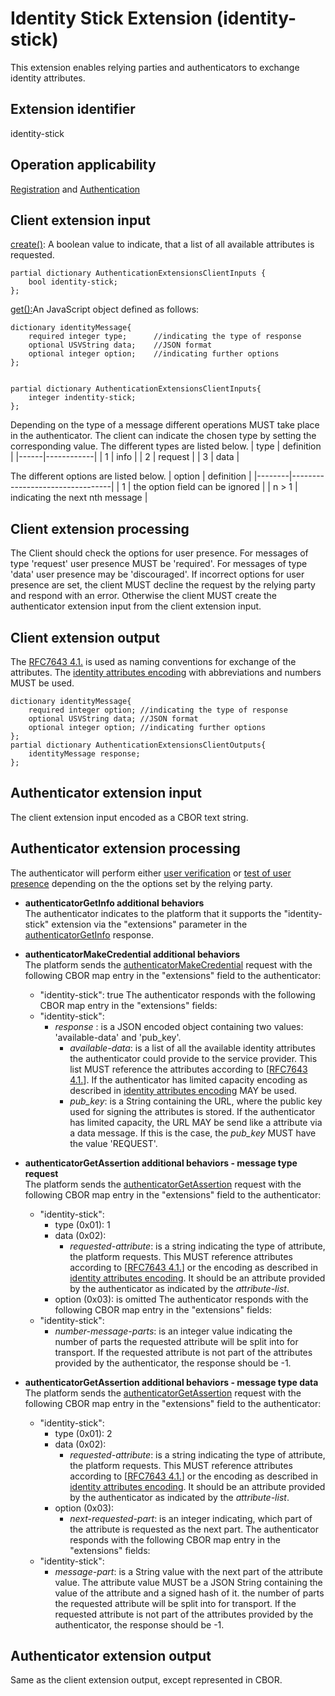 # Identity Stick Extension (identity-stick)
This extension enables relying parties and authenticators to exchange identity attributes.

## Extension identifier
identity-stick

## Operation applicability
[Registration](https://www.w3.org/TR/webauthn/#registration-extension) and [Authentication](https://www.w3.org/TR/webauthn/#authentication-extension)

## Client extension input
[create()](https://w3c.github.io/webappsec-credential-management/#dom-credentialscontainer-create): A boolean value to indicate, that a list of all available attributes is requested.
```
partial dictionary AuthenticationExtensionsClientInputs {
 	bool identity-stick;
};
```



[get():](https://w3c.github.io/webappsec-credential-management/#dom-credentialscontainer-get)An JavaScript object defined as follows:
```
dictionary identityMessage{
	required integer type; 		//indicating the type of response
    optional USVString data; 	//JSON format
	optional integer option;	//indicating further options
};


partial dictionary AuthenticationExtensionsClientInputs{
	integer indentity-stick;
};
```
Depending on the type of a message different operations MUST take place in the authenticator. The client can indicate the chosen type by setting the corresponding value. The different types are listed below.
| type | definition |
|------|------------|
| 1    | info       |
| 2    | request    |
| 3    | data       |

The different options are listed below.
| option | definition                      |
|--------|---------------------------------|
| 1      | the option field can be ignored |
| n > 1  | indicating the next nth message |

## Client extension processing
The Client should check the options for user presence. For messages of type 'request' user presence MUST be 'required'. For messages of type 'data' user presence may be 'discouraged'. If incorrect options for user presence are set, the client MUST decline the request by the relying party and respond with an error. Otherwise the client MUST create the authenticator extension input from the client extension input.

## Client extension output
The  [RFC7643 4.1.](https://tools.ietf.org/html/rfc7643#section-4.1.1) is used as naming conventions for exchange of the attributes. The [identity attributes encoding](identity_attributes_encoding.md) with abbreviations and numbers MUST be used.
```
dictionary identityMessage{
	required integer option; //indicating the type of response
	optional USVString data; //JSON format
	optional integer option; //indicating further options
};
partial dictionary AuthenticationExtensionsClientOutputs{
	identityMessage response;
};
```
## Authenticator extension input
The client extension input encoded as a CBOR text string.

## Authenticator extension processing
The authenticator will perform either [user verification](https://www.w3.org/TR/webauthn/#user-verification) or [test of user presence](https://www.w3.org/TR/webauthn/#test-of-user-presence) depending on the the options set by the relying party.

- **authenticatorGetInfo additional behaviors**  
The authenticator indicates to the platform that it supports the "identity-stick" extension via the "extensions" parameter in the [authenticatorGetInfo](https://fidoalliance.org/specs/fido-v2.0-id-20180227/fido-client-to-authenticator-protocol-v2.0-id-20180227.html#authenticatorGetInfo) response.

- **authenticatorMakeCredential additional behaviors**  
The platform sends the [authenticatorMakeCredential](https://fidoalliance.org/specs/fido-v2.0-id-20180227/fido-client-to-authenticator-protocol-v2.0-id-20180227.html#authenticatorMakeCredential) request with the following CBOR map entry in the "extensions" field to the authenticator:
	- "identity-stick": true
The authenticator responds with the following CBOR map entry in the "extensions" fields:
	- "identity-stick":  
		- *response* : is a JSON encoded object containing two values: 'available-data' and 'pub_key'. 
			- *available-data*: is a list of all the available identity attributes the authenticator could provide to the service provider. This list MUST reference the attributes according to [[RFC7643 4.1.](https://tools.ietf.org/html/rfc7643#section-4.1.1)]. If the authenticator has limited capacity encoding as described in [identity attributes encoding](identity_attributes_encoding.md) MAY be used. 
			- *pub_key*: is a String containing the URL, where the public key used for signing the attributes is stored. If the authenticator has limited capacity, the URL MAY be send like a attribute via a data message. If this is the case, the *pub_key* MUST have the value 'REQUEST'.

- **authenticatorGetAssertion additional behaviors - message type request**  
The platform sends the [authenticatorGetAssertion](https://fidoalliance.org/specs/fido-v2.0-id-20180227/fido-client-to-authenticator-protocol-v2.0-id-20180227.html#authenticatorGetAssertion) request with the following CBOR map entry in the "extensions" field to the authenticator:
	- "identity-stick":  
		- type (0x01): 1
		- data (0x02): 
			- *requested-attribute*: is a string indicating the type of attribute, the platform requests. This MUST reference attributes according to [[RFC7643 4.1.](https://tools.ietf.org/html/rfc7643#section-4.1.1)] or the encoding as described in [identity attributes encoding](identity_attributes_encoding.md). It should be an attribute provided by the authenticator as indicated by the *attribute-list*.
		- option (0x03): is omitted
The authenticator responds with the following CBOR map entry in the "extensions" fields:
	- "identity-stick": 
		- *number-message-parts*: is an integer value indicating the number of parts the requested attribute will be split into for transport. If the requested attribute is not part of the attributes provided by the authenticator, the response should be -1. 

- **authenticatorGetAssertion additional behaviors - message type data**  
The platform sends the [authenticatorGetAssertion](https://fidoalliance.org/specs/fido-v2.0-id-20180227/fido-client-to-authenticator-protocol-v2.0-id-20180227.html#authenticatorGetAssertion) request with the following CBOR map entry in the "extensions" field to the authenticator:
	- "identity-stick":  
		- type (0x01): 2
		- data (0x02): 
			- *requested-attribute*: is a string indicating the type of attribute, the platform requests. This MUST reference attributes according to [[RFC7643 4.1.](https://tools.ietf.org/html/rfc7643#section-4.1.1)] or the encoding as described in [identity attributes encoding](identity_attributes_encoding.md). It should be an attribute provided by the authenticator as indicated by the *attribute-list*.
		- option (0x03):
			- *next-requested-part*: is an integer indicating, which part of the attribute is requested as the next part. 
The authenticator responds with the following CBOR map entry in the "extensions" fields:
	- "identity-stick": 
		- *message-part*: is a String value with the next part of the attribute value. The attribute value MUST be a JSON String containing the value of the attribute and a signed hash of it.  the number of parts the requested attribute will be split into for transport. If the requested attribute is not part of the attributes provided by the authenticator, the response should be -1. 


## Authenticator extension output
Same as the client extension output, except represented in CBOR.
